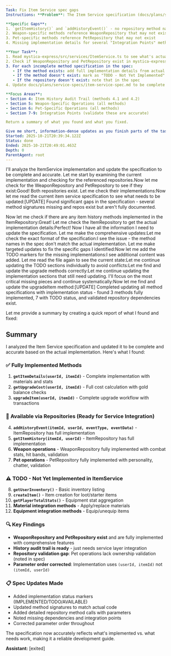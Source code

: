 ```yaml
---
Task: Fix Item Service spec gaps
Instructions: **Problem**: The Item Service specification (docs/plans/service-specs/item-service-spec.md) lists many methods but several lack implementation details.

**Specific Gaps**:
1. `getItemHistory()` and `addHistoryEvent()` - no repository method names specified
2. Weapon-specific methods reference WeaponRepository that may not exist
3. Pet-specific methods reference PetRepository that may not exist
4. Missing implementation details for several "Integration Points" methods

**Your Task**:
1. Read mystica-express/src/services/ItemService.ts to see what's actually implemented
2. Check if WeaponRepository and PetRepository exist in mystica-express/src/repositories/
3. For each incomplete method specification in the spec:
   - If the method exists: add full implementation details from actual code
   - If the method doesn't exist: mark as "TODO - Not Yet Implemented" with proposed signature
   - If the repository doesn't exist: note that in the spec
4. Update docs/plans/service-specs/item-service-spec.md to be complete and accurate

**Focus Areas**:
- Section 4: Item History Audit Trail (methods 4.1 and 4.2)
- Section 5: Weapon-Specific Operations (all methods)
- Section 6: Pet-Specific Operations (all methods)
- Section 7-9: Integration Points (validate these are accurate)

Return a summary of what you found and what you fixed.

Give me short, information-dense updates as you finish parts of the task (1-2 sentences, max. Incomplete sentences are fine). Only give these updates if you have important information to share. Prepend updates with: [UPDATE]
Started: 2025-10-21T20:39:34.122Z
Status: done
Ended: 2025-10-21T20:49:01.463Z
Depth: 0
ParentAgent: root
---
```


I'll analyze the ItemService implementation and update the specification to be complete and accurate. Let me start by examining the current implementation and checking for the referenced repositories.Now let me check for the WeaponRepository and PetRepository to see if they exist:Good! Both repositories exist. Let me check their implementations:Now let me read the current item service specification to see what needs to be updated:[UPDATE] Found significant gaps in the specification - several method signatures missing and repos exist but aren't fully documented.

Now let me check if there are any item history methods implemented in the ItemRepository:Great! Let me check the ItemRepository to get the actual implementation details:Perfect! Now I have all the information I need to update the specification. Let me make the comprehensive updates:Let me check the exact format of the specification:I see the issue - the method names in the spec don't match the actual implementation. Let me make targeted updates to fix the specific gaps I identified:Now let me add the TODO markers for the missing implementations:I see additional content was added. Let me read the file again to see the current state:Let me continue updating the TODO sections individually to avoid conflicts:Let me find and update the upgrade methods correctly:Let me continue updating the implementation sections that still need updating. I'll focus on the most critical missing pieces and continue systematically:Now let me find and update the upgradeItem method:[UPDATE] Completed updating all method specifications with implementation status - found 3 methods fully implemented, 7 with TODO status, and validated repository dependencies exist.

Let me provide a summary by creating a quick report of what I found and fixed:

## Summary

I analyzed the Item Service specification and updated it to be complete and accurate based on the actual implementation. Here's what I found:

### ✅ **Fully Implemented Methods**
1. **`getItemDetails(userId, itemId)`** - Complete implementation with materials and stats
2. **`getUpgradeCost(userId, itemId)`** - Full cost calculation with gold balance checks  
3. **`upgradeItem(userId, itemId)`** - Complete upgrade workflow with transactions

### 🔧 **Available via Repositories (Ready for Service Integration)**
4. **`addHistoryEvent(itemId, userId, eventType, eventData)`** - ItemRepository has full implementation
5. **`getItemHistory(itemId, userId)`** - ItemRepository has full implementation
6. **Weapon operations** - WeaponRepository fully implemented with combat stats, hit bands, validation
7. **Pet operations** - PetRepository fully implemented with personality, chatter, validation

### ⚠️ **TODO - Not Yet Implemented in ItemService**
8. **`getUserInventory()`** - Basic inventory listing
9. **`createItem()`** - Item creation for loot/starter items
10. **`getPlayerTotalStats()`** - Equipment stat aggregation  
11. **Material integration methods** - Apply/replace materials
12. **Equipment integration methods** - Equip/unequip items

### 🔍 **Key Findings**
- **WeaponRepository and PetRepository exist** and are fully implemented with comprehensive features
- **History audit trail is ready** - just needs service layer integration
- **Repository validation gap**: Pet operations lack ownership validation (noted in spec)
- **Parameter order corrected**: Implementation uses `(userId, itemId)` not `(itemId, userId)`

### 📋 **Spec Updates Made**
- Added implementation status markers (IMPLEMENTED/TODO/AVAILABLE)
- Updated method signatures to match actual code
- Added detailed repository method calls with parameters
- Noted missing dependencies and integration points
- Corrected parameter order throughout

The specification now accurately reflects what's implemented vs. what needs work, making it a reliable development guide.

**Assistant:** [exited]
